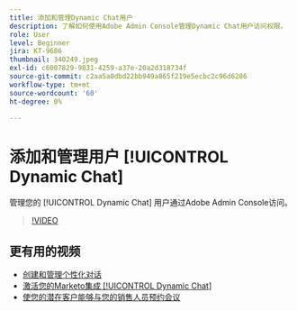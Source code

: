 ```yaml
---
title: 添加和管理Dynamic Chat用户
description: 了解如何使用Adobe Admin Console管理Dynamic Chat用户访问权限。
role: User
level: Beginner
jira: KT-9686
thumbnail: 340249.jpeg
exl-id: c6007829-9831-4259-a37e-20a2d318734f
source-git-commit: c2aa5a0dbd22bb949a865f219e5ecbc2c96d6286
workflow-type: tm+mt
source-wordcount: '60'
ht-degree: 0%

---
```


# 添加和管理用户 [!UICONTROL Dynamic Chat]

管理您的 [!UICONTROL Dynamic Chat]  用户通过Adobe Admin Console访问。

>[!VIDEO](https://video.tv.adobe.com/v/340249/?quality=12&learn=on)

## 更有用的视频

* [创建和管理个性化对话](dialogue-management.md)
* [激活您的Marketo集成 [!UICONTROL Dynamic Chat]](marketo-integration.md)
* [使您的潜在客户能够与您的销售人员预约会议](meeting-booking.md)
